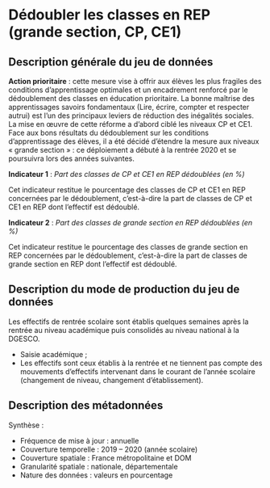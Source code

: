 # Dédoubler les classes en REP (grande section, CP, CE1)
## Description générale du jeu de données 
**Action prioritaire** : cette mesure vise à offrir aux élèves les plus fragiles des conditions d’apprentissage optimales et un encadrement renforcé par le dédoublement des classes en éducation prioritaire. La bonne maîtrise des apprentissages savoirs fondamentaux (Lire, écrire, compter et respecter autrui) est l’un des principaux leviers de réduction des inégalités sociales.
La mise en œuvre de cette réforme a d’abord ciblé les niveaux CP et CE1. Face aux bons résultats du dédoublement sur les conditions d’apprentissage des élèves, il a été décidé d’étendre la mesure aux niveaux « grande section » : ce déploiement a débuté à la rentrée 2020 et se poursuivra lors des années suivantes.

**Indicateur 1** : *Part des classes de CP et CE1 en REP dédoublées (en %)*

Cet indicateur restitue le pourcentage des classes de CP et CE1 en REP concernées par le dédoublement, c’est-à-dire la part de classes de CP et CE1 en REP dont l’effectif est dédoublé.

**Indicateur 2** : *Part des classes de grande section en REP dédoublées (en %)*

Cet indicateur restitue le pourcentage des classes de grande section en REP concernées par le dédoublement, c’est-à-dire la part de classes de grande section en REP dont l’effectif est dédoublé.

## Description du mode de production du jeu de données 
Les effectifs de rentrée scolaire sont établis quelques semaines après la rentrée au niveau académique puis consolidés au niveau national à la DGESCO.
-	Saisie académique ;
-	Les effectifs sont ceux établis à la rentrée et ne tiennent pas compte des mouvements d’effectifs intervenant dans le courant de l’année scolaire (changement de niveau, changement d’établissement).

## Description des métadonnées
Synthèse : 
-	Fréquence de mise à jour : annuelle
-	Couverture temporelle : 2019 – 2020 (année scolaire)
-	Couverture spatiale : France métropolitaine et DOM
-	Granularité spatiale : nationale, départementale
-	Nature des données : valeurs en pourcentage